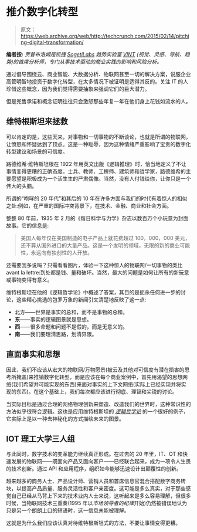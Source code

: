 # 推介数字化转型

> 原文：<https://web.archive.org/web/http://techcrunch.com/2015/02/14/pitching-digital-transformation/>

**编者按:** *贾普布洛姆是凯捷 [SogetiLabs](https://web.archive.org/web/20230321004350/http://labs.sogeti.com/) 趋势实验室 [VINT](https://web.archive.org/web/20230321004350/http://www.sogeti.com/why-us/leading-innovation/) (视觉、灵感、导航、趋势)的首席分析师，专门从事技术驱动的商业实践的影响和风险分析。*

通过倡导围绕云、商业智能、大数据分析、物联网甚至一切的解决方案，说服企业高管明智地投资于数字化转型，在太多情况下被证明是适得其反的。关注 IT 的人珍惜这些概念，因为我们觉得需要抽象来强调它们的巨大潜力。

但是兜售承诺和概念证明往往只会激怒那些年复一年在他们身上花钱如流水的人。

## 维特根斯坦来拯救

可以肯定的是，这些天来，对事物和一切事物的不断谈论，也就是所谓的物联网，让愤怒和怀疑达到了顶点。这是一种耻辱，因为这种情绪严重影响了宝贵的数字化转型建议和场景的可信度。

路德维希·维特斯坦根在 1922 年用英文出版《逻辑推理》时，恰当地定义了不让事情变得更糟的正确态度。士兵、教师、工程师、建筑师和哲学家，路德维希的主要愿望是积极成为一个活生生的严肃偶像。当然，没有人付钱给你，让你只是一个伟大的头脑。

所谓的“咆哮的 20 年代”和其后的 10 年在许多方面与我们的时代有着惊人的相似之处:例如，在严重的国际冲突背景下，在技术、金融、商业和社会方面。

整整 80 年前，1935 年 2 月的《每日科学与力学》杂志以数百万个小玩意为封面故事。它的信息是:

> 美国人每年仅在美国制造的电子产品上就花费超过 100，000，000 美元，还不算从国外进口的大量产品。这是一个发明的领域，无限的新的商业可能性，永远向有独创性的人开放。

还需要我多说吗？只需看看图片，体验一下这种惊人的物联网/一切事物的类比 avant la lettre:到处都是钱、量和破坏。当然，最大的问题是如何让所有的新玩意或事物变得有意义。

维特根斯坦在他的《逻辑哲学论》中概述了答案，其目的是扼杀任何进一步的讨论，这些精心挑选的包罗万象的新闻引文清楚地反映了这一点:

*   北方——世界是事实的总和，而不是事物的总和。
*   **东**——事实的逻辑图景就是思想。
*   **西**——很多命题和问题不是假的，而是无意义的。
*   **南**——我们要理清思路，划清界限。

## 直面事实和思想

因此，我们不应该从宏大的物联网/万物愿景(被云及其他对可信度有潜在损害的思考所掩盖)来推销数字化转型，而是应该在每个商业案例中，首先用渴望的思想网络(我们希望并可能实现的东西)来面对事实的上下文网络(实际上已经实现并将实现的东西)。在这个基础上，我们每次都应该进行彻底、理智和尖锐的讨论。

当实际目标是通过合理的网络物理创新来塑造、改造我们的世界时，这种常识性的方法似乎很符合逻辑。这也是应用维特根斯坦的 [*逻辑哲学论*](https://web.archive.org/web/20230321004350/http://en.wikipedia.org/wiki/Tractatus_Logico-Philosophicus) 的一个很好的例子，它实际上是以一种去神秘化的方式描绘未来的图景。

## IOT 理工大学三人组

与此同时，数字技术的变革能力继续真正形成。在过去的 20 年里，IT、OT 和快速发展的物联网——既面向产品又面向客户——已经联合起来，成为一项令人生畏的技术创新。通过 API 和应用程序，组织如今能够迅速设计出颠覆性的创新。

越来越多的商务人士、产品设计师、营销人员和首席信息官混合搭配数字商务砖块，以提高产品质量、服务灵活性和客户亲密度。这可能是多么真实，对于那些感觉自己已经从马背上下来的技术业内人士来说，这听起来是多么容易理解，但很多时候，当物联网技术三重奏(1995 年以*市场领导者的纪律*开始)仍然被错误地认为只是另一个朗朗上口的短语时，这一信息未能被理解。

这就是为什么我们应该认真对待维特根斯坦式的方法，不要让事情变得更糟。